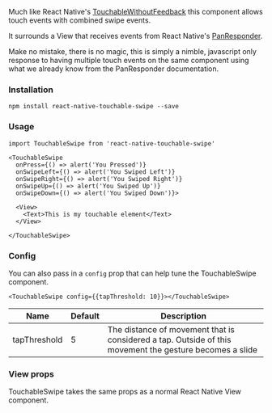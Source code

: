 Much like React Native's [TouchableWithoutFeedback](https://facebook.github.io/react-native/docs/touchablewithoutfeedback) this component allows touch events with combined swipe events.

It surrounds a View that receives events from React Native's [PanResponder](https://facebook.github.io/react-native/docs/panresponder).

Make no mistake, there is no magic, this is simply a nimble, javascript only response to having multiple touch events on the same component using what we already know from the PanResponder documentation.

### Installation

`npm install react-native-touchable-swipe --save`

### Usage

    import TouchableSwipe from 'react-native-touchable-swipe'

    <TouchableSwipe
      onPress={() => alert('You Pressed')}
      onSwipeLeft={() => alert('You Swiped Left')}
      onSwipeRight={() => alert('You Swiped Right')}
      onSwipeUp={() => alert('You Swiped Up')}
      onSwipeDown={() => alert('You Swiped Down')}>

      <View>
        <Text>This is my touchable element</Text>
      </View>

    </TouchableSwipe>

### Config

You can also pass in a `config` prop that can help tune the TouchableSwipe component.

    <TouchableSwipe config={{tapThreshold: 10}}></TouchableSwipe>

| Name | Default | Description |
| ---- | ------- | ----------- |
| tapThreshold | 5 | The distance of movement that is considered a tap. Outside of this movement the gesture becomes a slide |


### View props

TouchableSwipe takes the same props as a normal React Native View component.
